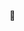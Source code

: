 👋

<!---
dlvhdr/dlvhdr is a ✨ special ✨ repository because its `README.md` (this file) appears on your GitHub profile.
You can click the Preview link to take a look at your changes.
--->
